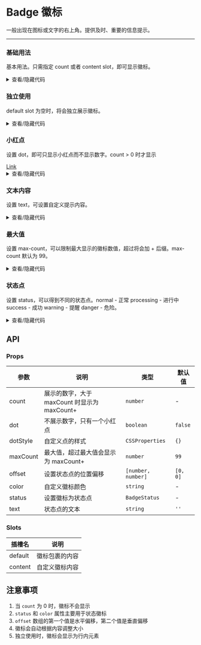 # Badge 徽标

一般出现在图标或文字的右上角。提供及时、重要的信息提示。

---

### 基础用法

基本用法。只需指定 <yc-tag>count</yc-tag> 或者 <yc-tag>content slot</yc-tag>，即可显示徽标。

<div class="cell-demo">
  <yc-space :size="40">
    <yc-badge :count="9">
      <yc-avatar shape="square" />
    </yc-badge>
    <yc-badge :count="9" dot :dotStyle="{ width: '10px', height: '10px' }">
      <yc-avatar shape="square" />
    </yc-badge>
    <yc-badge :dotStyle="{ height: '16px', width: '16px', fontSize: '14px' }">
      <template #content>
        <IconClockCircle
          :style="{ verticalAlign: 'middle', color: 'var(--color-text-2)' }"
        />
      </template>
      <yc-avatar shape="square" />
    </yc-badge>
  </yc-space>
</div>

<details>
<summary>查看/隐藏代码</summary>

```vue
<template>
  <yc-space :size="40">
    <yc-badge :count="9">
      <yc-avatar shape="square" />
    </yc-badge>
    <yc-badge
      :count="9"
      dot
      :dotStyle="{ width: '10px', height: '10px' }">
      <yc-avatar shape="square" />
    </yc-badge>
    <yc-badge :dotStyle="{ height: '16px', width: '16px', fontSize: '14px' }">
      <template #content>
        <IconClockCircle
          :style="{ verticalAlign: 'middle', color: 'var(--color-text-2)' }" />
      </template>
      <yc-avatar shape="square" />
    </yc-badge>
  </yc-space>
</template>
```

</details>

### 独立使用

<yc-tag>default slot</yc-tag> 为空时，将会独立展示徽标。

<div class="cell-demo">
  <yc-space :size="40">
    <yc-badge :count="2" />
    <yc-badge
      :count="2"
      :dotStyle="{ background: '#E5E6EB', color: '#86909C' }"
    />
    <yc-badge :count="16" />
    <yc-badge :count="1000" :max-count="99" />
  </yc-space>
</div>

<details>
<summary>查看/隐藏代码</summary>

```vue
<template>
  <yc-space :size="40">
    <yc-badge :count="2" />
    <yc-badge
      :count="2"
      :dotStyle="{ background: '#E5E6EB', color: '#86909C' }" />
    <yc-badge :count="16" />
    <yc-badge
      :count="1000"
      :max-count="99" />
  </yc-space>
</template>
```

</details>

### 小红点

设置 <yc-tag>dot</yc-tag>，即可只显示小红点而不显示数字。<yc-tag>count > 0</yc-tag> 时才显示

<div class="cell-demo">
  <yc-space :size="40">
    <yc-badge :count="9" dot :offset="[6, -2]">
      <a href="#">Link</a>
    </yc-badge>
    <yc-badge :count="9" dot :offset="[2, -2]">
      <IconNotification
        :style="{ color: '#888', fontSize: '18px', verticalAlign: '-3px' }"
      />
    </yc-badge>
  </yc-space>
</div>

<details>
<summary>查看/隐藏代码</summary>

```vue
<template>
  <yc-space :size="40">
    <yc-badge
      :count="9"
      dot
      :offset="[6, -2]">
      <a href="#">Link</a>
    </yc-badge>
    <yc-badge
      :count="9"
      dot
      :offset="[2, -2]">
      <IconNotification
        :style="{ color: '#888', fontSize: '18px', verticalAlign: '-3px' }" />
    </yc-badge>
  </yc-space>
</template>
```

</details>

### 文本内容

设置 <yc-tag>text</yc-tag>，可设置自定义提示内容。

<div class="cell-demo">
  <yc-space :size="40">
    <yc-badge text="NEW">
      <yc-avatar shape="square">
        <span>
          <IconUser />
        </span>
      </yc-avatar>
    </yc-badge>
    <yc-badge text="HOT">
      <yc-avatar shape="square">
        <span>
          <IconUser />
        </span>
      </yc-avatar>
    </yc-badge>
  </yc-space>
</div>

<details>
<summary>查看/隐藏代码</summary>

```vue
<template>
  <yc-space :size="40">
    <yc-badge text="NEW">
      <yc-avatar shape="square">
        <span>
          <IconUser />
        </span>
      </yc-avatar>
    </yc-badge>
    <yc-badge text="HOT">
      <yc-avatar shape="square">
        <span>
          <IconUser />
        </span>
      </yc-avatar>
    </yc-badge>
  </yc-space>
</template>
```

</details>

### 最大值

设置 <yc-tag>max-count</yc-tag>，可以限制最大显示的徽标数值，超过将会加 <yc-tag>+</yc-tag> 后缀。<yc-tag>max-count</yc-tag> 默认为 <yc-tag>99</yc-tag>。

<div class="cell-demo">
  <yc-space :size="40">
    <yc-badge :max-count="10" :count="0">
      <yc-avatar shape="square">
        <span>
          <IconUser />
        </span>
      </yc-avatar>
    </yc-badge>
    <yc-badge :max-count="10" :count="100">
      <yc-avatar shape="square">
        <span>
          <IconUser />
        </span>
      </yc-avatar>
    </yc-badge>
    <yc-badge :count="100">
      <yc-avatar shape="square">
        <span>
          <IconUser />
        </span>
      </yc-avatar>
    </yc-badge>
    <yc-badge :max-count="999" :count="1000">
      <yc-avatar shape="square">
        <span>
          <IconUser />
        </span>
      </yc-avatar>
    </yc-badge>
  </yc-space>
</div>

<details>
<summary>查看/隐藏代码</summary>

```vue
<template>
  <yc-space :size="40">
    <yc-badge
      :max-count="10"
      :count="0">
      <yc-avatar shape="square">
        <span>
          <IconUser />
        </span>
      </yc-avatar>
    </yc-badge>
    <yc-badge
      :max-count="10"
      :count="100">
      <yc-avatar shape="square">
        <span>
          <IconUser />
        </span>
      </yc-avatar>
    </yc-badge>
    <yc-badge :count="100">
      <yc-avatar shape="square">
        <span>
          <IconUser />
        </span>
      </yc-avatar>
    </yc-badge>
    <yc-badge
      :max-count="999"
      :count="1000">
      <yc-avatar shape="square">
        <span>
          <IconUser />
        </span>
      </yc-avatar>
    </yc-badge>
  </yc-space>
</template>
```

</details>

### 状态点

设置 <yc-tag>status</yc-tag>，可以得到不同的状态点。<yc-tag>normal - 正常</yc-tag> <yc-tag>processing - 进行中</yc-tag> <yc-tag>success - 成功</yc-tag> <yc-tag>warning - 提醒</yc-tag> <yc-tag>danger - 危险</yc-tag>。

<div class="cell-demo">
  <yc-space size="large" direction="vertical">
    <yc-space size="large">
      <yc-badge status="normal" />
      <yc-badge status="processing" />
      <yc-badge status="success" />
      <yc-badge status="warning" />
      <yc-badge status="danger" />
    </yc-space>
    <yc-space size="large">
      <yc-badge status="normal" text="Normal" />
      <yc-badge status="processing" text="Processing" />
      <yc-badge status="success" text="Success" />
      <yc-badge status="warning" text="Warning" />
      <yc-badge status="danger" text="Danger" />
    </yc-space>
  </yc-space>
</div>

<details>
<summary>查看/隐藏代码</summary>

```vue
<template>
  <yc-space
    size="large"
    direction="vertical">
    <yc-space size="large">
      <yc-badge status="normal" />
      <yc-badge status="processing" />
      <yc-badge status="success" />
      <yc-badge status="warning" />
      <yc-badge status="danger" />
    </yc-space>
    <yc-space size="large">
      <yc-badge
        status="normal"
        text="Normal" />
      <yc-badge
        status="processing"
        text="Processing" />
      <yc-badge
        status="success"
        text="Success" />
      <yc-badge
        status="warning"
        text="Warning" />
      <yc-badge
        status="danger"
        text="Danger" />
    </yc-space>
  </yc-space>
</template>
```

</details>

## API

### Props

| 参数     | 说明                                         | 类型               | 默认值   |
| -------- | -------------------------------------------- | ------------------ | -------- |
| count    | 展示的数字，大于 maxCount 时显示为 maxCount+ | `number`           | -        |
| dot      | 不展示数字，只有一个小红点                   | `boolean`          | `false`  |
| dotStyle | 自定义点的样式                               | `CSSProperties`    | `{}`     |
| maxCount | 最大值，超过最大值会显示为 maxCount+         | `number`           | `99`     |
| offset   | 设置状态点的位置偏移                         | `[number, number]` | `[0, 0]` |
| color    | 自定义徽标颜色                               | `string`           | -        |
| status   | 设置徽标为状态点                             | `BadgeStatus`      | -        |
| text     | 状态点的文本                                 | `string`           | `''`     |

### Slots

| 插槽名  | 说明           |
| ------- | -------------- |
| default | 徽标包裹的内容 |
| content | 自定义徽标内容 |

## 注意事项

1. 当 `count` 为 0 时，徽标不会显示
2. `status` 和 `color` 属性主要用于状态徽标
3. `offset` 数组的第一个值是水平偏移，第二个值是垂直偏移
4. 徽标会自动根据内容调整大小
5. 独立使用时，徽标会显示为行内元素
